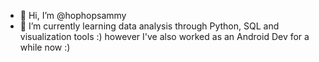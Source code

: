 - 👋 Hi, I’m @hophopsammy
- 🌱 I’m currently learning data analysis through Python, SQL and visualization tools :) however I've also worked as an Android Dev for a while now :)

<!---
hophopsammy/hophopsammy is a ✨ special ✨ repository because its `README.md` (this file) appears on your GitHub profile.
You can click the Preview link to take a look at your changes.
--->
